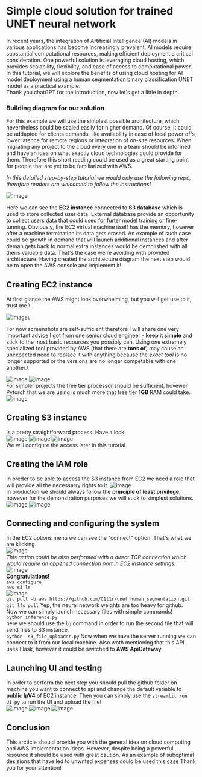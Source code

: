 # Simple cloud solution for trained UNET neural network
In recent years, the integration of Artificial Intelligence (AI) models in various applications has become increasingly prevalent. AI models require substantial computational resources, making efficient deployment a critical consideration. One powerful solution is leveraging cloud hosting, which provides scalability, flexibility, and ease of access to computational power. In this tutorial, we will explore the benefits of using cloud hosting for AI model deployment using a human segmentation binary classification UNET model as a practical example.\
Thank you chatGPT for the introduction, now let's get a little in depth.
### Building diagram for our solution
For this example we will use the simplest possible architecture, which nevertheless could be scaled easily for higher demand. Of course, it could be addapted for clients demands, like availability in case of local power offs, lower latence for remote regions or integration of on-site resources.
When migrating any project to the cloud every one in a team should be informed and have an idea on what exactly cloud technologies could provide for them. Therefore this short reading could be used as a great starting point for people that are yet to be familiarized with AWS.

_In this detailed step-by-step tutorial we would only use the following repo, therefore readers are welcomed to follow the instructions!_

![image](https://github.com/C1l1r/unet_human_segmentation/blob/aws/images/Updated_diagram.png)

Here we can see the **EC2 instance** connected to **S3 database** which is used to store collected user data. External database provide an opportunity to collect users data that could used for furter model training or fine-tunning. Obviously, the EC2 virtual machine itself has the memory, however after a machine termination its data gets erased. An example of such case could be growth in demand that will launch additional instances and after deman gets back to normal extra instances would be demolished with all theirs valuable data. That's the case we're avoiding with provided architecture. Having created the architecture diagram the next step would be to open the AWS console and implement it!

## Creating EC2 instance 
At first glance the AWS might look overwhelming, but you will get use to it, trust me.\

![image](https://github.com/C1l1r/unet_human_segmentation/blob/aws/images/console.png)\

For now screenshots sre self-sufficient therefore I will share one very important advice I got from one senior cloud engineer - **keep it simple** and stick to the most basic recources you possibly can. Using one extremely specialized tool provided by AWS (that there are **tons of**) may cause an unexpected need to replace it with anything because the _exact tool_ is no longer supported or the versions are no longer competable with one another.\

![image](https://github.com/C1l1r/unet_human_segmentation/blob/aws/images/ec2_creation.png)
![image](https://github.com/C1l1r/unet_human_segmentation/blob/aws/images/choosing_processor.png)\
For simpler projects the free tier processor should be sufficient, hovewer Pytorch that we are using is much more that free tier **1GB** RAM could take.\
![image](https://github.com/C1l1r/unet_human_segmentation/blob/aws/images/instance_created.png)

## Creating S3 instance
Is a pretty straightforward process. Have a look.\
![image](https://github.com/C1l1r/unet_human_segmentation/blob/aws/images/database_creation.png)
![image](https://github.com/C1l1r/unet_human_segmentation/blob/aws/images/s3_bucket_options.png)
![image](https://github.com/C1l1r/unet_human_segmentation/blob/aws/images/s3_acess_option.png)\
We will configure the access later in this tutorial.
## Creating the IAM role
In oreder to be able to access the S3 instance from EC2 we need a role that will provide all the necessarry rights to it.
![image](https://github.com/C1l1r/unet_human_segmentation/blob/aws/images/create_iam_policy.png)\
In production we should always follow the **principle of least privilege**, however for the demonstration purposes we will stick to simplest solutions.\
![image](https://github.com/C1l1r/unet_human_segmentation/blob/aws/images/adding_policies.png)
![image](https://github.com/C1l1r/unet_human_segmentation/blob/aws/images/adding_policies2.png)
## Connecting and configuring the system
In the EC2 options menu we can see the "connect" option. That's what we are klicking.\
![image](https://github.com/C1l1r/unet_human_segmentation/blob/aws/images/connecting_to_instance.png)\
_This action could be also performed with a direct TCP connection which would require an oppened connection port in EC2 instance settings._
![image](https://github.com/C1l1r/unet_human_segmentation/blob/aws/images/connection_establioshed.png)\
**Congratulations!**\
```aws configure```\
```aws s3 ls```\
![image](https://github.com/C1l1r/unet_human_segmentation/blob/aws/images/opened_ec2_console.png)\
```git pull -b aws https://github.com/C1l1r/unet_human_segmentation.git``` \
```git lfs pull``` Yep, the neural network weights are too heavy for github.\
Now we can simply launch necessary files with simple commands!\
```python inference.py```\
here we should use the ```bg``` command in order to run the second file that will send files to S3 instance.\
```python  s3_file_uploader.py```
Now when we have the server running we can connect to it from our local machine. Also woth mentioning that this API uses Flask, however it could be switched to **AWS ApiGateway**
## Launching UI and testing
In order to perform the next step you should pull the github folder on machine you want to connect to api and change the default variable to **public IpV4** of EC2 instance. 
Then you can simply use the ```streamlit run UI.py``` to run the UI and upload the file!\
![image](https://github.com/C1l1r/unet_human_segmentation/blob/aws/images/UI_with_uploaded_video.png)
![image](https://github.com/C1l1r/unet_human_segmentation/blob/aws/images/video_saved.png)
![image](https://github.com/C1l1r/unet_human_segmentation/blob/aws/images/file_on_s3.png)
## Conclusion
This arcticle should provide you with the general idea on cloud computing and AWS implementation ideas. However, despite being a powerful resource it should be used with great caution. As an example of suboptimal desisions that have led to unwnted expenses could be used this [case](https://devclass.com/2023/05/05/reduce-costs-by-90-by-moving-from-microservices-to-monolith-amazon-internal-case-study-raises-eyebrows/) Thank you for your attention!
